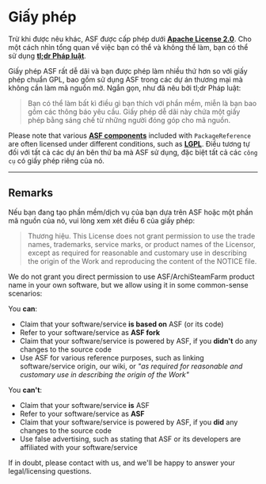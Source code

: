 # Giấy phép

Trừ khi được nêu khác, ASF được cấp phép dưới **[Apache License 2.0](https://raw.githubusercontent.com/JustArchiNET/ArchiSteamFarm/master/LICENSE-2.0.txt)**. Cho một cách nhìn tổng quan về việc bạn có thể và không thể làm, bạn có thể sử dụng **[tl;dr Pháp luật](https://tldrlegal.com/license/apache-license-2.0-(apache-2.0))**.

Giấy phép ASF rất dễ dãi và bạn được phép làm nhiều thứ hơn so với giấy phép chuẩn GPL, bao gồm sử dụng ASF trong các dự án thương mại mà không cần làm mã nguồn mở. Ngắn gọn, như đã nêu bởi tl;dr Pháp luật:

> Bạn có thể làm bất kì điều gì bạn thích với phần mềm, miễn là bạn bao gồm các thông báo yêu cầu. Giấy phép dễ dãi này chứa một giấy phép bằng sáng chế từ những người đóng góp cho mã nguồn.

Please note that various **[ASF components](https://github.com/JustArchiNET/ArchiSteamFarm/blob/master/ArchiSteamFarm/ArchiSteamFarm.csproj)** included with `PackageReference` are often licensed under different conditions, such as **[LGPL](https://tldrlegal.com/license/gnu-lesser-general-public-license-v3-(lgpl-3))**. Điều tương tự đối với tất cả các dự án bên thứ ba mà ASF sử dụng, đặc biệt tất cả các `công cụ` có giấy phép riêng của nó.

* * *

## Remarks

Nếu bạn đang tạo phần mềm/dịch vụ của bạn dựa trên ASF hoặc một phần mã nguồn của nó, vui lòng xem xét điều 6 của giấy phép:

> Thương hiệu. This License does not grant permission to use the trade names, trademarks, service marks, or product names of the Licensor, except as required for reasonable and customary use in describing the origin of the Work and reproducing the content of the NOTICE file.

We do not grant you direct permission to use ASF/ArchiSteamFarm product name in your own software, but we allow using it in some common-sense scenarios:

You **can**:

- Claim that your software/service **is based on** ASF (or its code)
- Refer to your software/service as **ASF fork**
- Claim that your software/service is powered by ASF, if you **didn't** do any changes to the source code
- Use ASF for various reference purposes, such as linking software/service origin, our wiki, or *"as required for reasonable and customary use in describing the origin of the Work"*

You **can't**:

- Claim that your software/service **is** ASF
- Refer to your software/service as **ASF**
- Claim that your software/service is powered by ASF, if you **did** any changes to the source code
- Use false advertising, such as stating that ASF or its developers are affiliated with your software/service

If in doubt, please contact with us, and we'll be happy to answer your legal/licensing questions.